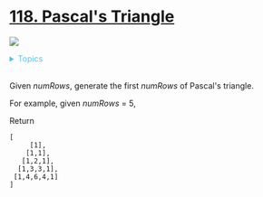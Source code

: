 # [118. Pascal's Triangle](https://leetcode.com/problems/pascals-triangle/description/)

![](https://img.shields.io/badge/Difficulty-Easy-green.svg)

<details>
<summary style="color:#4FC3F7">Topics</summary>

* [`Array`](https://leetcode.com/tag/array/)

</details>
<br />


Given _numRows_, generate the first _numRows_ of Pascal's triangle.

For example, given _numRows_ = 5,

Return

    [
         [1],
        [1,1],
       [1,2,1],
      [1,3,3,1],
     [1,4,6,4,1]
    ]
